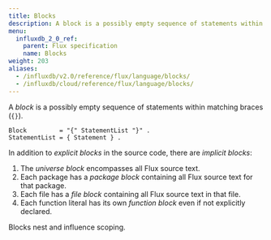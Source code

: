 ```yaml
---
title: Blocks
description: A block is a possibly empty sequence of statements within matching braces ({}).
menu:
  influxdb_2_0_ref:
    parent: Flux specification
    name: Blocks
weight: 203
aliases:
  - /influxdb/v2.0/reference/flux/language/blocks/
  - /influxdb/cloud/reference/flux/language/blocks/
---
```


A _block_ is a possibly empty sequence of statements within matching braces (`{}`).

```
Block         = "{" StatementList "}" .
StatementList = { Statement } .
```

In addition to _explicit blocks_ in the source code, there are _implicit blocks_:

1. The _universe block_ encompasses all Flux source text.
2. Each package has a _package block_ containing all Flux source text for that package.
3. Each file has a _file block_ containing all Flux source text in that file.
4. Each function literal has its own _function block_ even if not explicitly declared.

Blocks nest and influence scoping.
